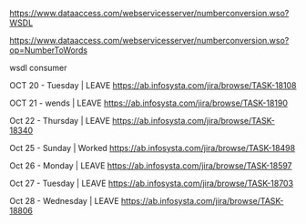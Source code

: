 https://www.dataaccess.com/webservicesserver/numberconversion.wso?WSDL

https://www.dataaccess.com/webservicesserver/numberconversion.wso?op=NumberToWords


wsdl consumer

OCT 20 - Tuesday | LEAVE
https://ab.infosysta.com/jira/browse/TASK-18108

OCT 21 - wends | LEAVE
https://ab.infosysta.com/jira/browse/TASK-18190

Oct 22 - Thursday | LEAVE
https://ab.infosysta.com/jira/browse/TASK-18340

Oct 25 - Sunday | Worked
https://ab.infosysta.com/jira/browse/TASK-18498

Oct 26 - Monday | LEAVE
https://ab.infosysta.com/jira/browse/TASK-18597

Oct 27 - Tuesday | LEAVE
https://ab.infosysta.com/jira/browse/TASK-18703

Oct 28 - Wednesday | LEAVE
https://ab.infosysta.com/jira/browse/TASK-18806

